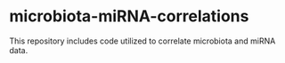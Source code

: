 # microbiota-miRNA-correlations
This repository includes code utilized to correlate microbiota and miRNA data.  
